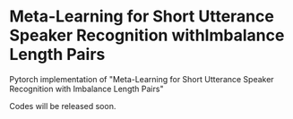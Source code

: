 # Meta-Learning for Short Utterance Speaker Recognition withImbalance Length Pairs
Pytorch implementation of "Meta-Learning for Short Utterance Speaker Recognition with Imbalance Length Pairs"

Codes will be released soon.
